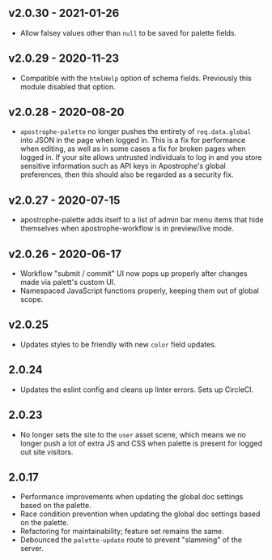 ## v2.0.30 - 2021-01-26
* Allow falsey values other than `null` to be saved for palette fields.
## v2.0.29 - 2020-11-23

* Compatible with the `htmlHelp` option of schema fields. Previously this module disabled that option.

## v2.0.28 - 2020-08-20

* `apostrophe-palette` no longer pushes the entirety of `req.data.global` into JSON in the page when logged in. This is a fix for performance when editing, as well as in some cases a fix for broken pages when logged in. If your site allows untrusted individuals to log in and you store sensitive information such as API keys in Apostrophe's global preferences, then this should also be regarded as a security fix.

## v2.0.27 - 2020-07-15
* apostrophe-palette adds itself to a list of admin bar menu items that hide themselves when apostrophe-workflow is in preview/live mode.

## v2.0.26 - 2020-06-17

* Workflow "submit / commit" UI now pops up properly after changes made via palett's custom UI.
* Namespaced JavaScript functions properly, keeping them out of global scope.

## v2.0.25

* Updates styles to be friendly with new `color` field updates.

## 2.0.24

* Updates the eslint config and cleans up linter errors. Sets up CircleCI.

## 2.0.23

* No longer sets the site to the `user` asset scene, which means we no longer push a lot of extra JS and CSS when palette is present for logged out site visitors.

## 2.0.17

* Performance improvements when updating the global doc settings based on the palette.
* Race condition prevention when updating the global doc settings based on the palette.
* Refactoring for maintainability; feature set remains the same.
* Debounced the `palette-update` route to prevent "slamming" of the server.

